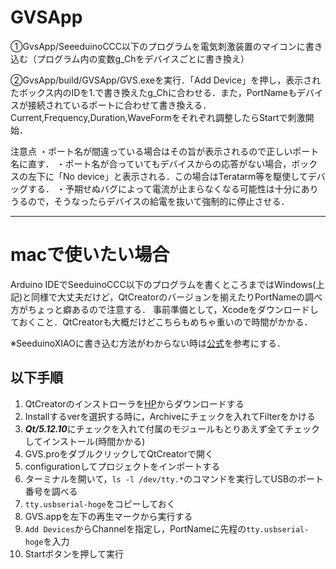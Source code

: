 # GVSApp

①GvsApp/SeeeduinoCCC以下のプログラムを電気刺激装置のマイコンに書き込む（プログラム内の変数g_Chをデバイスごとに書き換え）

②GvsApp/build/GVSApp/GVS.exeを実行．「Add Device」を押し，表示されたボックス内のIDを1.で書き換えたg_Chに合わせる．また，PortNameもデバイスが接続されているポートに合わせて書き換える．Current,Frequency,Duration,WaveFormをそれぞれ調整したらStartで刺激開始．

注意点
・ポート名が間違っている場合はその旨が表示されるので正しいポート名に直す．
・ポート名が合っていてもデバイスからの応答がない場合，ボックスの左下に「No device」と表示される．この場合はTeratarm等を駆使してデバッグする．
・予期せぬバグによって電流が止まらなくなる可能性は十分にありうるので，そうなったらデバイスの給電を抜いて強制的に停止させる．

---
# macで使いたい場合
Arduino IDEでSeeduinoCCC以下のプログラムを書くところまではWindows(上記)と同様で大丈夫だけど，QtCreatorのバージョンを揃えたりPortNameの調べ方がちょっと癖あるので注意する．
事前準備として，Xcodeをダウンロードしておくこと．QtCreatorも大概だけどこちらもめちゃ重いので時間がかかる．

※SeeduinoXIAOに書き込む方法がわからない時は[公式](https://wiki.seeedstudio.com/jp/Seeeduino-XIAO/)を参考にする．

## 以下手順
1. QtCreatorのインストローラを[HP](https://www.qt.io/download-open-source)からダウンロードする
2. Installするverを選択する時に，Archiveにチェックを入れてFilterをかける
3. ***Qt/5.12.10***にチェックを入れて付属のモジュールもとりあえず全てチェックしてインストール(時間かかる)
4. GVS.proをダブルクリックしてQtCreatorで開く
5. configurationしてプロジェクトをインポートする
6. ターミナルを開いて，`ls -l /dev/tty.*`のコマンドを実行してUSBのポート番号を調べる
7. `tty.usbserial-hoge`をコピーしておく
8. GVS.appを左下の再生マークから実行する
9. `Add Devices`からChannelを指定し，PortNameに先程の`tty.usbserial-hoge`を入力
10. Startボタンを押して実行
